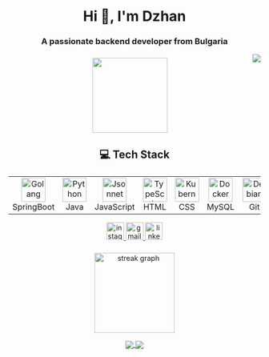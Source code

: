 <h1 align="center">Hi 👋, I'm Dzhan</h1>
<h3 align="center">A passionate backend developer from Bulgaria</h3>

<img align="right" src="https://visitor-badge.laobi.icu/badge?page_id=dzhanrafetov.dzhanrafetov&left_text=visitors"  />

###

<div align="center">
  <img height="150" src="https://media.giphy.com/media/yEvqX4RIcQAZBXuH1E/giphy.gif"  />
</div>

###

<h2 align="center">💻 Tech Stack</h2>

###

<table align ="center">
  <tr>
    <td align="center" width="96">
      <a href="#">
        <img src="https://cdn.jsdelivr.net/gh/devicons/devicon/icons/spring/spring-original.svg" width="48" height="48" alt="Golang" />
      </a>
      <br>SpringBoot
    </td>
    <td align="center" width="96">
      <a href="#">
        <img src="https://cdn.jsdelivr.net/gh/devicons/devicon/icons/java/java-original.svg" width="48" height="48" alt="Python" />
      </a>
      <br>Java
    </td>
    <td align="center" width="96">
      <a href="#">
        <img src="https://cdn.jsdelivr.net/gh/devicons/devicon/icons/javascript/javascript-original.svg" width="48" height="48" alt="Jsonnet" />
      </a>
      <br>JavaScript
    </td>
    <td align="center" width="96">
      <a href="#">
        <img src="https://cdn.jsdelivr.net/gh/devicons/devicon/icons/html5/html5-original.svg" width="48" height="48" alt="TypeScript" />
      </a>
      <br>HTML
    </td>
    <td align="center" width="96">
      <a href="#" >
        <img src="https://cdn.jsdelivr.net/gh/devicons/devicon/icons/css3/css3-original.svg" width="48" height="48" alt="Kubernetes" />
      </a>
      <br>CSS
    </td>
    <td align="center" width="96"> 
      <a href="#" >
        <img src="https://cdn.jsdelivr.net/gh/devicons/devicon/icons/mysql/mysql-original.svg" width="48" height="48" alt="Docker" />
      </a>
      <br>MySQL
    </td>
    <td align="center"  width="96">
      <a href="#">
        <img src="https://cdn.jsdelivr.net/gh/devicons/devicon/icons/git/git-original.svg" width="48" height="48" alt="Debian" />
      </a>
      <br>Git
    </td>
    <td align="center" width="96">
      <a href="#macropower-tech" >
        <img src="https://cdn.jsdelivr.net/gh/devicons/devicon/icons/linux/linux-original.svg" width="48" height="48" alt="Grafana" />
      </a>
      <br>Linux
    </td>
     <td align="center" width="96">
      <a href="#" >
        <img src="https://www.vectorlogo.zone/logos/getpostman/getpostman-icon.svg" width="48" height="48" alt="Grafana" />
      </a>
      <br>Postman
    </td>
  </tr>
</table>

<div align="center">
  <a href="https://www.instagram.com/dzhan_rafetov/" target="_blank">
    <img src="https://img.shields.io/static/v1?message=Instagram&logo=instagram&label=&color=E4405F&logoColor=white&labelColor=&style=for-the-badge" height="35" alt="instagram logo"  />
  </a>
  <a href="mailto:dzhanrafetov@gmail.com" target="_blank">
    <img src="https://img.shields.io/static/v1?message=Gmail&logo=gmail&label=&color=D14836&logoColor=white&labelColor=&style=for-the-badge" height="35" alt="gmail logo"  />
  </a>
  <a href="https://www.linkedin.com/in/dzhan-rafetov-0bb4211a6/" target="_blank">
    <img src="https://img.shields.io/static/v1?message=LinkedIn&logo=linkedin&label=&color=0077B5&logoColor=white&labelColor=&style=for-the-badge" height="35" alt="linkedin logo"  />
  </a>
</div>

###


<div align="center">
  <img src="https://streak-stats.demolab.com?user=dzhanrafetov&locale=en&mode=daily&theme=dracula&hide_border=true&border_radius=70&date_format=M j[, Y]&order=3" height="160" alt="streak graph" /> <br>


 <p align="center">
  <a href="https://github.com/dzhanrafetov/Melifera">
    <img align="center" src="https://github-readme-stats.vercel.app/api/pin/?username=dzhanrafetov&repo=Melifera" />
  </a>
  <a href="https://github.com/dzhanrafetov/IgnitionAuto">
    <img align="center" src="https://github-readme-stats.vercel.app/api/pin/?username=dzhanrafetov&repo=IgnitionAuto" />
  </a>
</p>



